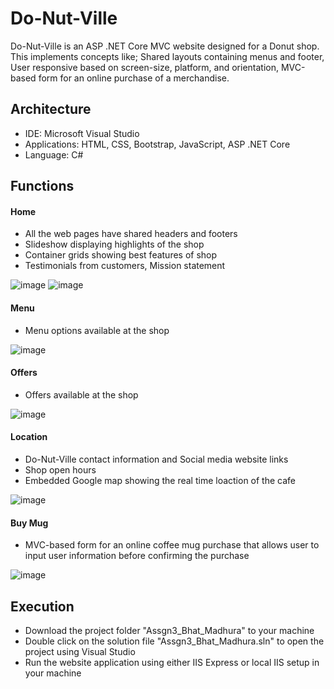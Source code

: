 # Do-Nut-Ville

Do-Nut-Ville is an ASP .NET Core MVC website designed for a Donut shop. This implements concepts like; Shared layouts containing menus and footer, User responsive based on screen-size, platform, and orientation, MVC-based form for an online purchase of a merchandise.

## Architecture

- IDE: Microsoft Visual Studio
- Applications: HTML, CSS, Bootstrap, JavaScript, ASP .NET Core
- Language: C#

## Functions
#### Home
- All the web pages have shared headers and footers
- Slideshow displaying highlights of the shop
- Container grids showing best features of shop
- Testimonials from customers, Mission statement

![image](https://user-images.githubusercontent.com/70220146/120088673-a504c200-c0b8-11eb-9b09-0b6eed63fff7.png)
![image](https://user-images.githubusercontent.com/70220146/120088678-c06fcd00-c0b8-11eb-9255-0fa68763bfd4.png)

#### Menu
- Menu options available at the shop

![image](https://user-images.githubusercontent.com/70220146/120088734-5c99d400-c0b9-11eb-94b7-fa8be8366469.png)

#### Offers
- Offers available at the shop

![image](https://user-images.githubusercontent.com/70220146/120088741-71766780-c0b9-11eb-9aa0-7e899f2db458.png)

#### Location
- Do-Nut-Ville contact information and Social media website links
- Shop open hours
- Embedded Google map showing the real time loaction of the cafe

![image](https://user-images.githubusercontent.com/70220146/120088749-85ba6480-c0b9-11eb-94d8-1915e34dfb7c.png)

#### Buy Mug
- MVC-based form for an online coffee mug purchase that allows user to input user information before confirming the purchase

![image](https://user-images.githubusercontent.com/70220146/120088782-c31ef200-c0b9-11eb-90f4-2d90b41a0e6d.png)

## Execution

- Download the project folder "Assgn3_Bhat_Madhura" to your machine
- Double click on the solution file "Assgn3_Bhat_Madhura.sln" to open the project using Visual Studio
- Run the website application using either IIS Express or local IIS setup in your machine
